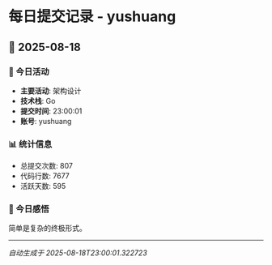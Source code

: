 # 每日提交记录 - yushuang

## 📅 2025-08-18

### 🎯 今日活动
- **主要活动**: 架构设计
- **技术栈**: Go
- **提交时间**: 23:00:01
- **账号**: yushuang

### 📊 统计信息
- 总提交次数: 807
- 代码行数: 7677
- 活跃天数: 595

### 💭 今日感悟
简单是复杂的终极形式。

---
*自动生成于 2025-08-18T23:00:01.322723*
